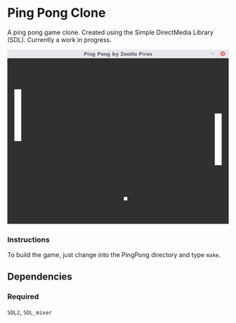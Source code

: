 # Ping Pong Clone
A ping pong game clone. Created using the Simple DirectMedia Library (SDL). Currently a work in progress.

![Preview of Ping Pong Clone](https://github.com/zenitopires/pingpong/blob/master/img/Screenshot%20from%202019-08-18%2000-50-43.png)

### Instructions
To build the game, just change into the PingPong directory and type `make`.

## Dependencies
### Required
`SDL2`, `SDL_mixer`
